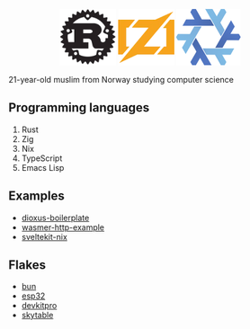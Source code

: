 <p align="center">
    <img width="100" height="100" src="rust.webp">
    <img width="100" height="100" src="zig.webp">
    <img width="115" height="100" src="nix.webp">
</p>

21-year-old muslim from Norway studying computer science

## Programming languages

1. Rust
2. Zig
3. Nix
4. TypeScript
5. Emacs Lisp

## Examples

- [dioxus-boilerplate](https://github.com/knarkzel/dioxus-boilerplate)
- [wasmer-http-example](https://github.com/knarkzel/wasmer-http-example)
- [sveltekit-nix](https://github.com/knarkzel/sveltekit-nix)

## Flakes

- [bun](https://github.com/knarkzel/bun-flake)
- [esp32](https://github.com/knarkzel/esp32)
- [devkitpro](https://github.com/knarkzel/devkitnix)
- [skytable](https://github.com/knarkzel/skytable-flake)

